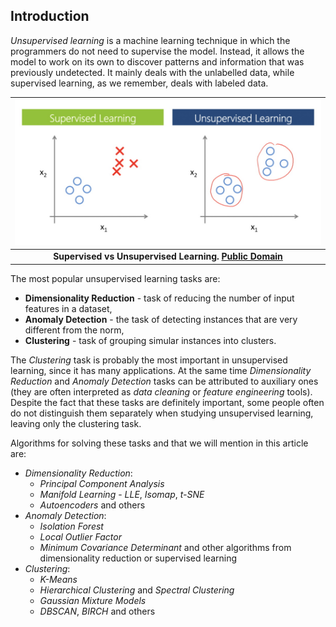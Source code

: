 ## Introduction

*Unsupervised learning* is a machine learning technique in which the programmers do not need to supervise the model. Instead, it allows the model to work on its own to discover patterns and information that was previously undetected. It mainly deals with the unlabelled data, while supervised learning, as we remember, deals with labeled data.

| ![supervised_vs_unsupervised.jpg](../img/supervised_vs_unsupervised.jpg) |
|:--:|
| <b>Supervised vs Unsupervised Learning. [Public Domain](https://commons.wikimedia.org/wiki/File:Machin_learning.png)</b>|

The most popular unsupervised learning tasks are:
- **Dimensionality Reduction** - task of reducing the number of input features in a dataset,
- **Anomaly Detection** - the task of detecting instances that are very different from the norm,
- **Clustering** - task of grouping simular instances into clusters.

The *Clustering* task is probably the most important in unsupervised learning, since it has many applications. At the same time *Dimensionality Reduction* and *Anomaly Detection* tasks can be attributed to auxiliary ones (they are often interpreted as *data cleaning* or *feature engineering* tools). Despite the fact that these tasks are definitely important, some people often do not distinguish them separately when studying unsupervised learning, leaving only the clustering task.   

Algorithms for solving these tasks and that we will mention in this article are:
- *Dimensionality Reduction*:
  - *Principal Component Analysis*
  - *Manifold Learning* - *LLE*, *Isomap*, *t-SNE*
  - *Autoencoders* and others
- *Anomaly Detection*:
  - *Isolation Forest*
  - *Local Outlier Factor*
  - *Minimum Covariance Determinant* and other algorithms from dimensionality reduction or supervised learning
- *Clustering*:
  - *K-Means*
  - *Hierarchical Clustering* and *Spectral Clustering*
  - *Gaussian Mixture Models*
  - *DBSCAN*, *BIRCH* and others
